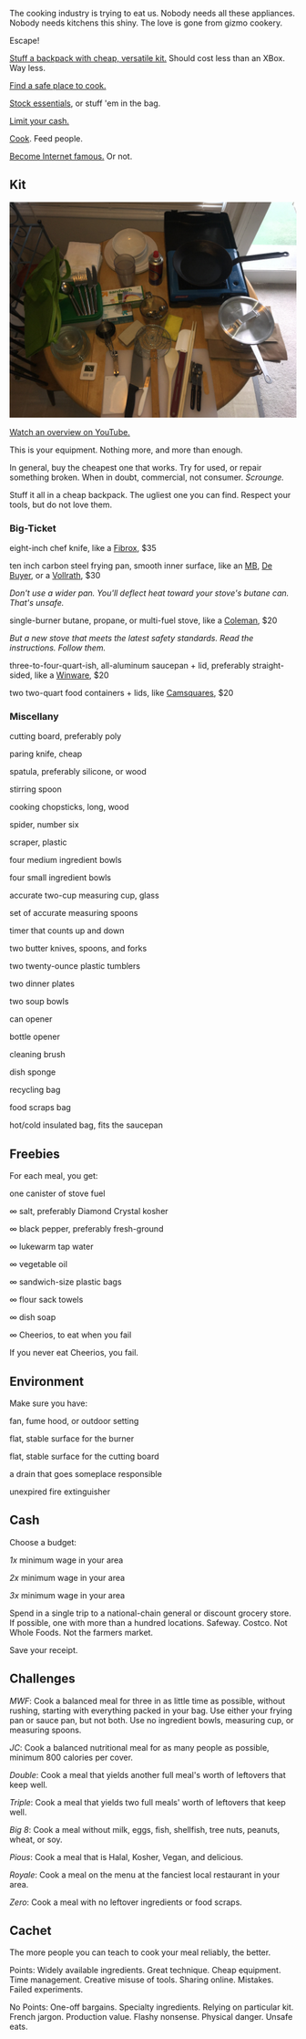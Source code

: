 The cooking industry is trying to eat us.  Nobody needs all these appliances.  Nobody needs kitchens this shiny.  The love is gone from gizmo cookery.

Escape!

[Stuff a backpack with cheap, versatile kit.](#kit)  Should cost less than an XBox.  Way less.

[Find a safe place to cook.](#environment)

[Stock essentials](#freebies), or stuff 'em in the bag.

[Limit your cash.](#cash)

[Cook](#challenges).  Feed people.

[Become Internet famous.](#cachet)  Or not.

## <a id=kit>Kit</a>

![photo of the kit laid out on a table](photo.jpg)

[Watch an overview on YouTube.](https://youtu.be/4xuPsyTRQEw)

This is your equipment.  Nothing more, and more than enough.

In general, buy the cheapest one that works.  Try for used, or repair something broken.  When in doubt, commercial, not consumer.  _Scrounge._

Stuff it all in a cheap backpack.  The ugliest one you can find.  Respect your tools, but do not love them.

### Big-Ticket

eight-inch chef knife, like a [Fibrox](https://www.swissarmy.com/us/en/Products/Cutlery/Chefs-Knives/Fibrox-Pro-8-Inch-Chefs-Knife/p/5.2063.20), $35

ten inch carbon steel frying pan, smooth inner surface, like an [MB](http://www.matferbourgeatusa.com/black-steel-round-frying-pan-10), [De Buyer](https://www.debuyer.com/en/products/mineral-b-element-0), or a [Vollrath](http://vollrath.com/Carbon-Steel-Fry-Pans-1125.htm), $30

_Don't use a wider pan.  You'll deflect heat toward your stove's butane can.  That's unsafe._

single-burner butane, propane, or multi-fuel stove, like a [Coleman](https://www.coleman.com/butane-stove/2000020951.html), $20

_But a new stove that meets the latest safety standards.  Read the instructions. Follow them._

three-to-four-quart-ish, all-aluminum saucepan + lid, preferably straight-sided, like a [Winware](http://www.wincous.com/product-category/kitchen/professional-cookware/aluminum-cookware/aluminum-sauce-pans/), $20

two two-quart food containers + lids, like [Camsquares](https://www.cambro.com/Products/Food_Storage/Square_Food_Storage_Containers/10737420118/1033.aspx), $20

### Miscellany

cutting board, preferably poly

paring knife, cheap

spatula, preferably silicone, or wood

stirring spoon

cooking chopsticks, long, wood

spider, number six

scraper, plastic

four medium ingredient bowls

four small ingredient bowls

accurate two-cup measuring cup, glass

set of accurate measuring spoons

timer that counts up and down

two butter knives, spoons, and forks

two twenty-ounce plastic tumblers

two dinner plates

two soup bowls

can opener

bottle opener

cleaning brush

dish sponge

recycling bag

food scraps bag

hot/cold insulated bag, fits the saucepan

## <a id=freebies>Freebies</a>

For each meal, you get:

one canister of stove fuel

&infin; salt, preferably Diamond Crystal kosher

&infin; black pepper, preferably fresh-ground

&infin; lukewarm tap water

&infin; vegetable oil

&infin; sandwich-size plastic bags

&infin; flour sack towels

&infin; dish soap

&infin; Cheerios, to eat when you fail

If you never eat Cheerios, you fail.

## <a id=environment>Environment</a>

Make sure you have:

fan, fume hood, or outdoor setting

flat, stable surface for the burner

flat, stable surface for the cutting board

a drain that goes someplace responsible

unexpired fire extinguisher

## <a id=cash>Cash</a>

Choose a budget:

_1x_ minimum wage in your area

_2x_ minimum wage in your area

_3x_ minimum wage in your area

Spend in a single trip to a national-chain general or discount grocery store.  If possible, one with more than a hundred locations.  Safeway.  Costco.  Not Whole Foods.  Not the farmers market.

Save your receipt.

## <a id=challenges>Challenges</a>

_MWF_:  Cook a balanced meal for three in as little time as possible, without rushing, starting with everything packed in your bag.  Use either your frying pan or sauce pan, but not both.  Use no ingredient bowls, measuring cup, or measuring spoons.

_JC_:  Cook a balanced nutritional meal for as many people as possible, minimum 800 calories per cover.

_Double_: Cook a meal that yields another full meal's worth of leftovers that keep well.

_Triple_: Cook a meal that yields two full meals' worth of leftovers that keep well.

_Big 8_:  Cook a meal without milk, eggs, fish, shellfish, tree nuts, peanuts, wheat, or soy.

_Pious_:  Cook a meal that is Halal, Kosher, Vegan, and delicious.

_Royale_:  Cook a meal on the menu at the fanciest local restaurant in your area.

_Zero_:  Cook a meal with no leftover ingredients or food scraps.

## <a id=cachet>Cachet</a>

The more people you can teach to cook your meal reliably, the better.

Points:  Widely available ingredients.  Great technique.  Cheap equipment.  Time management.  Creative misuse of tools.  Sharing online.  Mistakes.  Failed experiments.

No Points:  One-off bargains.  Specialty ingredients.  Relying on particular kit.  French jargon.  Production value.  Flashy nonsense.  Physical danger.  Unsafe eats.
